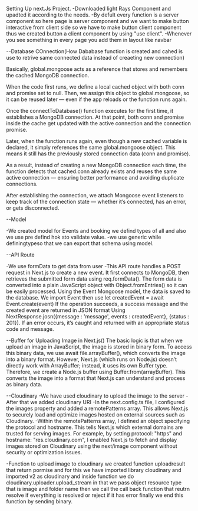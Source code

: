 Setting Up next.Js Project.
-Downloaded light Rays Component and upadted it according to the needs.
-By defult every function is a server component so here page is server component and we want to make button interactive from client side so we have to make button client component thus we created button a client component by using "use client".
-Whenever you see something in every page you add them in layout like navbar


--Database COnnection(How Dababase function is created and cahed is use to retrive same connected data instead of creaeting new connection)

Basically, global.mongoose acts as a reference that stores and remembers the cached MongoDB connection.

When the code first runs, we define a local cached object with both conn and promise set to null. Then, we assign this object to global.mongoose, so it can be reused later — even if the app reloads or the function runs again.

Once the connectToDatabase() function executes for the first time, it establishes a MongoDB connection. At that point, both conn and promise inside the cache get updated with the active connection and the connection promise.

Later, when the function runs again, even though a new cached variable is declared, it simply references the same global.mongoose object. This means it still has the previously stored connection data (conn and promise).

As a result, instead of creating a new MongoDB connection each time, the function detects that cached.conn already exists and reuses the same active connection — ensuring better performance and avoiding duplicate connections.

After establishing the connection, we attach Mongoose event listeners to keep track of the connection state — whether it’s connected, has an error, or gets disconnected.


--Model

-We created model for Events and booking we defind types of all and also we use pre defind hok sto validate value.
-we use generic while definingtypeso that we can export that schema using model.


--API Route

-We use formData to get data from user
-This API route handles a POST request in Next.js to create a new event.
It first connects to MongoDB, then retrieves the submitted form data using req.formData().
The form data is converted into a plain JavaScript object with Object.fromEntries() so it can be easily processed.
Using the Event Mongoose model, the data is saved to the database. We import Event then use let createdEvent = await Event.create(event)
If the operation succeeds, a success message and the created event are returned in JSON format Using NextResponse.josn({message : 'message', events : createdEvent}, {status : 201}).
If an error occurs, it’s caught and returned with an appropriate status code and message.

--Buffer for Uploading Image in Next.js()
The basic logic is that when we upload an image in JavaScript, the image is stored in binary form. To access this binary data, we use await file.arrayBuffer(), which converts the image into a binary format. However, Next.js (which runs on Node.js) doesn’t directly work with ArrayBuffer; instead, it uses its own Buffer type. Therefore, we create a Node.js buffer using Buffer.from(arrayBuffer). This converts the image into a format that Next.js can understand and process as binary data.

--Cloudinary
-We have used cloudinary to upload the image to the server
-After that we added cloudinary URI
-In the next.config.ts file, I configured the images property and added a remotePatterns array. This allows Next.js to securely load and optimize images hosted on external sources such as Cloudinary.
-Within the remotePatterns array, I defined an object specifying the protocol and hostname. This tells Next.js which external domains are trusted for serving images. For example, by setting protocol: "https" and hostname: "res.cloudinary.com", I enabled Next.js to fetch and display images stored on Cloudinary using the next/image component without security or optimization issues.

-Function to upload image to cloudinary
we created function uploadresult that return pormise and for this we have imported library cloudinary and imported v2 as cloudinary and inside function we do cloudinary.uploader.upload_stream in that we pass object resource type that is image and folder name then we call the call back function that reutrn resolve if everything is resolved or reject if it has error finally we end this function by sending binary.
